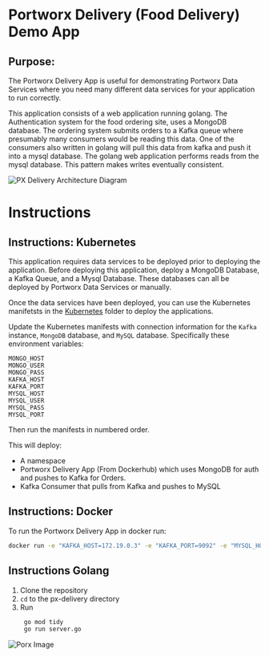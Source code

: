 # Portworx Delivery (Food Delivery) Demo App

## Purpose:
The Portworx Delivery App is useful for demonstrating Portworx Data Services where you need many different data services for your application to run correctly. 

This application consists of a web application running golang. The Authentication system for the food ordering site, uses a MongoDB database. The ordering system submits orders to a Kafka queue where presumably many consumers would be reading this data. One of the consumers also written in golang will pull this data from kafka and push it into a mysql database. The golang web application performs reads from the mysql database. This pattern makes writes eventually consistent.

![PX Delivery Architecture Diagram](./static/px-delivery-arch.png)

# Instructions
## Instructions: Kubernetes

This application requires data services to be deployed prior to deploying the application. Before deploying this application, deploy a MongoDB Database, a Kafka Queue, and a Mysql Database. These databases can all be deployed by Portworx Data Services or manually. 

Once the data services have been deployed, you can use the Kubernetes manifetsts in the [Kubernetes](./kubernetes/) folder to deploy the applications.

Update the Kubernetes manifests with connection information for the `Kafka` instance, `MongoDB` database, and `MySQL` database. Specifically these environment variables:

`MONGO_HOST`<br/>
`MONGO_USER`<br/>
`MONGO_PASS`<br/>
`KAFKA_HOST`<br/>
`KAFKA_PORT`<br/>
`MYSQL_HOST`<br/>
`MYSQL_USER`<br/>
`MYSQL_PASS`<br/>
`MYSQL_PORT`<br/>



Then run the manifests in numbered order. 

This will deploy:

- A namespace 
- Portworx Delivery App (From Dockerhub) which uses MongoDB for auth and pushes to Kafka for Orders.
- Kafka Consumer that pulls from Kafka and pushes to MySQL

## Instructions: Docker

To run the Portworx Delivery App in docker run:

``` bash
docker run -e "KAFKA_HOST=172.19.0.3" -e "KAFKA_PORT=9092" -e "MYSQL_HOST=127.0.0.1" -e "MYSQL_USER=root", -e "MYSQL_PASS=porxie", -e "MYSQL_PORT=3306" eshanks16/pxdelivery:v1
```

## Instructions Golang

1. Clone the repository
2. `cd` to the px-delivery directory
3. Run
   ``` bash
    go mod tidy
    go run server.go
   ```

![Porx Image](./static/assets/img/stork.png)
